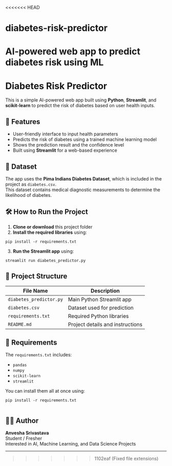 <<<<<<< HEAD
# diabetes-risk-predictor
AI-powered web app to predict diabetes risk using ML
=======
# Diabetes Risk Predictor

This is a simple AI-powered web app built using **Python**, **Streamlit**, and **scikit-learn** to predict the risk of diabetes based on user health inputs.

## 📌 Features

- User-friendly interface to input health parameters
- Predicts the risk of diabetes using a trained machine learning model
- Shows the prediction result and the confidence level
- Built using **Streamlit** for a web-based experience

## 🧪 Dataset

The app uses the **Pima Indians Diabetes Dataset**, which is included in the project as `diabetes.csv`.  
This dataset contains medical diagnostic measurements to determine the likelihood of diabetes.

## 🛠 How to Run the Project

1. **Clone or download** this project folder  
2. **Install the required libraries** using:

```
pip install -r requirements.txt

```

3. **Run the Streamlit app** using:

```
streamlit run diabetes_predictor.py

```

## 📁 Project Structure

| File Name               | Description                          |
|------------------------|--------------------------------------|
| `diabetes_predictor.py`| Main Python Streamlit app            |
| `diabetes.csv`         | Dataset used for prediction          |
| `requirements.txt`     | Required Python libraries            |
| `README.md`            | Project details and instructions     |

## 🧪 Requirements

The `requirements.txt` includes:
- `pandas`
- `numpy`
- `scikit-learn`
- `streamlit`

You can install them all at once using:

```
pip install -r requirements.txt
 
```

## 🙋‍♀️ Author

**Anvesha Srivastava**  
Student / Fresher  
Interested in AI, Machine Learning, and Data Science Projects

---

>>>>>>> 1102eaf (Fixed file extensions)
